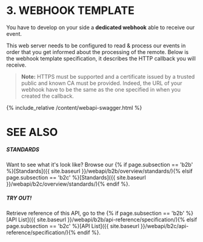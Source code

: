 
# 3. WEBHOOK TEMPLATE

You have to develop on your side a **dedicated webhook** able to receive our event.

This web server needs to be configured to read & process our events in order that you get informed about the processing of the remote. Below is the webhook template specification, it describes the HTTP callback you will receive.

> **Note:** HTTPS must be supported and a certificate issued by a trusted public and known CA must be provided. Indeed, the URL of your webhook have to be the same as the one specified in when you created the callback.

{% include_relative /content/webapi-swagger.html %}

# SEE ALSO

##### STANDARDS

Want to see what it's look like? Browse our {% if page.subsection == 'b2b' %}[Standards]({{ site.baseurl }}/webapi/b2b/overview/standards/){% elsif page.subsection == 'b2c' %}[Standards]({{ site.baseurl }}/webapi/b2c/overview/standards/){% endif %}.

##### TRY OUT!

Retrieve reference of this API, go to the {% if page.subsection == 'b2b' %}[API List]({{ site.baseurl }}/webapi/b2b/api-reference/specification/){% elsif page.subsection == 'b2c' %}[API List]({{ site.baseurl }}/webapi/b2c/api-reference/specification/){% endif %}.